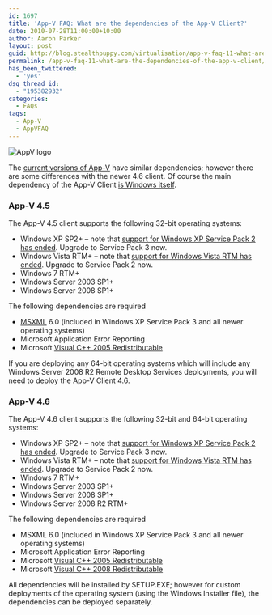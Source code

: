 ```yaml
---
id: 1697
title: 'App-V FAQ: What are the dependencies of the App-V Client?'
date: 2010-07-28T11:00:00+10:00
author: Aaron Parker
layout: post
guid: http://blog.stealthpuppy.com/virtualisation/app-v-faq-11-what-are-the-dependencies-of-the-app-v-client
permalink: /app-v-faq-11-what-are-the-dependencies-of-the-app-v-client/
has_been_twittered:
  - 'yes'
dsq_thread_id:
  - "195382932"
categories:
  - FAQs
tags:
  - App-V
  - AppVFAQ
---
```

![AppV logo]({{site.baseurl}}/media/2010/06/AppVFAQLogo.png")

The [current versions of App-V]({{site.baseurl}}/virtualisation/app-v-faq-5-what-are-the-current-versions-of-app-v) have similar dependencies; however there are some differences with the newer 4.6 client. Of course the main dependency of the App-V Client [is Windows itself]({{site.baseurl}}/virtualisation/app-v-faq-10-does-app-v-allow-me-to-run-applications-on-linux-or-mac-os).

### App-V 4.5

The App-V 4.5 client supports the following 32-bit operating systems:

  * Windows XP SP2+ – note that [support for Windows XP Service Pack 2 has ended](http://windows.microsoft.com/en-us/windows/help/end-support-windows-xp-sp2-windows-vista-without-service-packs?os=other). Upgrade to Service Pack 3 now.
  * Windows Vista RTM+ – note that [support for Windows Vista RTM has ended](http://windows.microsoft.com/en-us/windows/help/end-support-windows-xp-sp2-windows-vista-without-service-packs?os=other). Upgrade to Service Pack 2 now.
  * Windows 7 RTM+
  * Windows Server 2003 SP1+
  * Windows Server 2008 SP1+

The following dependencies are required

  * [MSXML](http://en.wikipedia.org/wiki/MSXML) 6.0 (included in Windows XP Service Pack 3 and all newer operating systems)
  * Microsoft Application Error Reporting
  * Microsoft [Visual C++ 2005 Redistributable](http://www.microsoft.com/downloads/details.aspx?displaylang=en&FamilyID=766a6af7-ec73-40ff-b072-9112bab119c2)

If you are deploying any 64-bit operating systems which will include any Windows Server 2008 R2 Remote Desktop Services deployments, you will need to deploy the App-V Client 4.6.

### App-V 4.6

The App-V 4.6 client supports the following 32-bit and 64-bit operating systems:

  * Windows XP SP2+ – note that [support for Windows XP Service Pack 2 has ended](http://windows.microsoft.com/en-us/windows/help/end-support-windows-xp-sp2-windows-vista-without-service-packs?os=other). Upgrade to Service Pack 3 now.
  * Windows Vista RTM+ – note that [support for Windows Vista RTM has ended](http://windows.microsoft.com/en-us/windows/help/end-support-windows-xp-sp2-windows-vista-without-service-packs?os=other). Upgrade to Service Pack 2 now.
  * Windows 7 RTM+
  * Windows Server 2003 SP1+
  * Windows Server 2008 SP1+
  * Windows Server 2008 R2 RTM+

The following dependencies are required

  * MSXML 6.0 (included in Windows XP Service Pack 3 and all newer operating systems)
  * Microsoft Application Error Reporting
  * Microsoft [Visual C++ 2005 Redistributable](http://www.microsoft.com/downloads/details.aspx?displaylang=en&FamilyID=766a6af7-ec73-40ff-b072-9112bab119c2)
  * Microsoft [Visual C++ 2008 Redistributable](http://www.microsoft.com/downloads/details.aspx?displaylang=en&FamilyID=2051a0c1-c9b5-4b0a-a8f5-770a549fd78c)

All dependencies will be installed by SETUP.EXE; however for custom deployments of the operating system (using the Windows Installer file), the dependencies can be deployed separately.